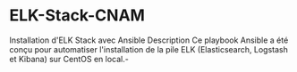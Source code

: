 # ELK-Stack-CNAM
Installation d'ELK Stack avec Ansible
Description
Ce playbook Ansible a été conçu pour automatiser l'installation de la pile ELK (Elasticsearch, Logstash et Kibana) sur CentOS en local.-
